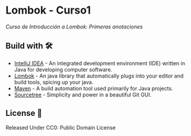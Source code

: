 # Lombok - Curso1

_Curso de Introducción a Lombok: Primeras anotaciones_

## Build with 🛠️

* [IntelliJ IDEA](https://www.jetbrains.com/idea) - An integrated development environment (IDE) written in Java for
  developing computer software.
* [Lombok](https://projectlombok.org) - An java library that automatically plugs into your editor and build tools, spicing up your java.
* [Maven](http://maven.apache.org) - A build automation tool used primarily for Java projects.
* [Sourcetree](https://www.sourcetreeapp.com) - Simplicity and power in a beautiful Git GUI.

## License 📄

Released Under CC0: Public Domain License